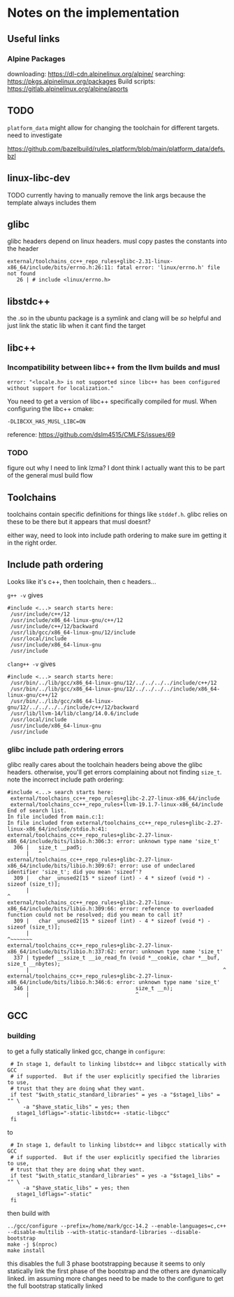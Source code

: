 # Notes on the implementation

## Useful links

### Alpine Packages
downloading: https://dl-cdn.alpinelinux.org/alpine/
searching: https://pkgs.alpinelinux.org/packages
Build scripts: https://gitlab.alpinelinux.org/alpine/aports

## TODO

`platform_data` might allow for changing the toolchain for different targets. need to investigate

https://github.com/bazelbuild/rules_platform/blob/main/platform_data/defs.bzl
## linux-libc-dev
TODO currently having to manually remove the link args because the template always includes them


## glibc

glibc headers depend on linux headers. musl copy pastes the constants into the header

```
external/toolchains_cc++_repo_rules+glibc-2.31-linux-x86_64/include/bits/errno.h:26:11: fatal error: 'linux/errno.h' file not found
   26 | # include <linux/errno.h>
```

## libstdc++

the .so in the ubuntu package is a symlink and clang will be *so* helpful and just link the static lib when it cant find the target

## libc++

### Incompatibility between libc++ from the llvm builds and musl

```
error: "<locale.h> is not supported since libc++ has been configured without support for localization."
```

You need to get a version of libc++ specifically compiled for musl. When configuring the libc++ cmake:

```
-DLIBCXX_HAS_MUSL_LIBC=ON
```

reference: https://github.com/dslm4515/CMLFS/issues/69

### TODO

figure out why I need to link lzma? I dont think I actually want this to be part of the general musl build flow

## Toolchains

toolchains contain specific definitions for things like `stddef.h`. glibc relies on these to be there but it appears that musl doesnt?

either way, need to look into include path ordering to make sure im getting it in the right order.


## Include path ordering

Looks like it's c++, then toolchain, then c headers...

`g++ -v` gives

```
#include <...> search starts here:
 /usr/include/c++/12
 /usr/include/x86_64-linux-gnu/c++/12
 /usr/include/c++/12/backward
 /usr/lib/gcc/x86_64-linux-gnu/12/include
 /usr/local/include
 /usr/include/x86_64-linux-gnu
 /usr/include
```

`clang++ -v` gives

```
#include <...> search starts here:
 /usr/bin/../lib/gcc/x86_64-linux-gnu/12/../../../../include/c++/12
 /usr/bin/../lib/gcc/x86_64-linux-gnu/12/../../../../include/x86_64-linux-gnu/c++/12
 /usr/bin/../lib/gcc/x86_64-linux-gnu/12/../../../../include/c++/12/backward
 /usr/lib/llvm-14/lib/clang/14.0.6/include
 /usr/local/include
 /usr/include/x86_64-linux-gnu
 /usr/include
```

### glibc include path ordering errors

glibc really cares about the toolchain headers being above the glibc headers. 
otherwise, you'll get errors complaining about not finding `size_t`.
note the incorrect include path ordering:

```
#include <...> search starts here:
 external/toolchains_cc++_repo_rules+glibc-2.27-linux-x86_64/include
 external/toolchains_cc++_repo_rules+llvm-19.1.7-linux-x86_64/include
End of search list.
In file included from main.c:1:
In file included from external/toolchains_cc++_repo_rules+glibc-2.27-linux-x86_64/include/stdio.h:41:
external/toolchains_cc++_repo_rules+glibc-2.27-linux-x86_64/include/bits/libio.h:306:3: error: unknown type name 'size_t'
  306 |   size_t __pad5;
      |   ^
external/toolchains_cc++_repo_rules+glibc-2.27-linux-x86_64/include/bits/libio.h:309:67: error: use of undeclared identifier 'size_t'; did you mean 'sizeof'?
  309 |   char _unused2[15 * sizeof (int) - 4 * sizeof (void *) - sizeof (size_t)];
      |                                                                   ^
external/toolchains_cc++_repo_rules+glibc-2.27-linux-x86_64/include/bits/libio.h:309:66: error: reference to overloaded function could not be resolved; did you mean to call it?
  309 |   char _unused2[15 * sizeof (int) - 4 * sizeof (void *) - sizeof (size_t)];
      |                                                                  ^~~~~~~~
external/toolchains_cc++_repo_rules+glibc-2.27-linux-x86_64/include/bits/libio.h:337:62: error: unknown type name 'size_t'
  337 | typedef __ssize_t __io_read_fn (void *__cookie, char *__buf, size_t __nbytes);
      |                                                              ^
external/toolchains_cc++_repo_rules+glibc-2.27-linux-x86_64/include/bits/libio.h:346:6: error: unknown type name 'size_t'
  346 |                                  size_t __n);
      |                                  ^
```

## GCC

### building

to get a fully statically linked gcc, change in `configure`:

```
 # In stage 1, default to linking libstdc++ and libgcc statically with GCC
 # if supported.  But if the user explicitly specified the libraries to use,
 # trust that they are doing what they want.
 if test "$with_static_standard_libraries" = yes -a "$stage1_libs" = "" \
     -a "$have_static_libs" = yes; then
   stage1_ldflags="-static-libstdc++ -static-libgcc"
 fi
```

to

```
 # In stage 1, default to linking libstdc++ and libgcc statically with GCC
 # if supported.  But if the user explicitly specified the libraries to use,
 # trust that they are doing what they want.
 if test "$with_static_standard_libraries" = yes -a "$stage1_libs" = "" \
     -a "$have_static_libs" = yes; then
   stage1_ldflags="-static"
 fi
```

then build with

```
../gcc/configure --prefix=/home/mark/gcc-14.2 --enable-languages=c,c++ --disable-multilib --with-static-standard-libraries --disable-bootstrap
make -j $(nproc)
make install
```

this disables the full 3 phase bootstrapping because it seems to only statically link the first phase of the bootstrap and the others are dynamically linked.
im assuming more changes need to be made to the configure to get the full bootstrap statically linked
